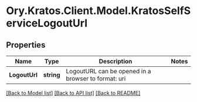 # Ory.Kratos.Client.Model.KratosSelfServiceLogoutUrl

## Properties

Name | Type | Description | Notes
------------ | ------------- | ------------- | -------------
**LogoutUrl** | **string** | LogoutURL can be opened in a browser to  format: uri | 

[[Back to Model list]](../README.md#documentation-for-models) [[Back to API list]](../README.md#documentation-for-api-endpoints) [[Back to README]](../README.md)

